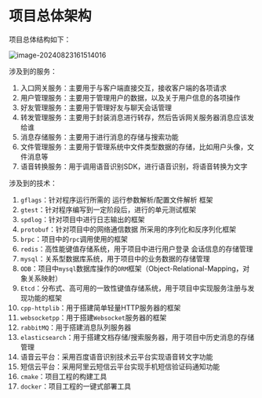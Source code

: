 # 项目总体架构

项目总体结构如下：

![image-20240823161514016](E:\Note\项目\聊天软件项目\项目总体架构.assets\image-20240823161514016.png)

涉及到的服务：

1. 入口网关服务：主要用于与客户端直接交互，接收客户端的各项请求
1.  用户管理服务：主要用于管理用户的数据，以及关于用户信息的各项操作  
1. 好友管理服务：主要用于管理好友与聊天会话管理
1. 转发管理服务：主要用于封装消息进行转存，然后告诉网关服务器消息应该发给谁
1. 消息存储服务：主要用于进行消息的存储与搜索功能
1. 文件管理服务：主要用于管理系统中文件类型数据的存储，比如用户头像，文件消息等
1. 语音转换服务：用于调用语音识别SDK，进行语音识别，将语音转换为文字          



涉及到的技术：

1. `gflags`：针对程序运行所需的 运行参数解析/配置文件解析 框架  
2. `gtest`：针对程序编写到一定阶段后，进行的单元测试框架  
3. `spdlog`：针对项目中进行日志输出的框架
4. `protobuf`：针对项目中的网络通信数据 所采用的序列化和反序列化框架
5. `brpc`：项目中的`rpc`调用使用的框架
6. `redis`：高性能键值存储系统，用于项目中进行用户登录 会话信息的存储管理
7. `mysql`：关系型数据库系统，用于项目中的业务数据的存储管理      
8. `ODB`：项目中`mysql`数据库操作的`ORM`框架（Object-Relational-Mapping，对象关系映射）
9. `Etcd`：分布式、高可用的一致性键值存储系统，用于项目中实现服务注册与发现功能的框架
10. `cpp-httplib`：用于搭建简单轻量HTTP服务器的框架
11. `websocketpp`：用于搭建`Websocket`服务器的框架
12. `rabbitMQ`：用于搭建消息队列服务器
13. `elasticsearch`：用于搭建文档存储/搜索服务器，用于项目中历史消息的存储管理
14. 语音云平台：采用百度语音识别技术云平台实现语音转文字功能
15. 短信云平台：采用阿里云短信云平台实现手机短信验证码通知功能
16. `cmake`：项目工程的构建工具
17. `docker`：项目工程的一键式部署工具          